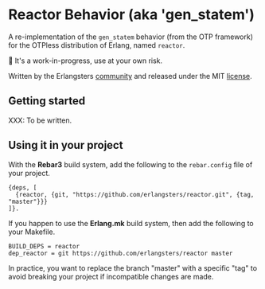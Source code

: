 # Reactor Behavior (aka 'gen_statem')

A re-implementation of the `gen_statem` behavior (from the OTP framework) for
the OTPless distribution of Erlang, named `reactor`.

:construction: It's a work-in-progress, use at your own risk.

Written by the Erlangsters [community](https://www.erlangsters.org/) and
released under the MIT [license](https://opensource.org/license/mit).

## Getting started

XXX: To be written.

## Using it in your project

With the **Rebar3** build system, add the following to the `rebar.config` file
of your project.

```
{deps, [
  {reactor, {git, "https://github.com/erlangsters/reactor.git", {tag, "master"}}}
]}.
```

If you happen to use the **Erlang.mk** build system, then add the following to
your Makefile.

```
BUILD_DEPS = reactor
dep_reactor = git https://github.com/erlangsters/reactor master
```

In practice, you want to replace the branch "master" with a specific "tag" to
avoid breaking your project if incompatible changes are made.
